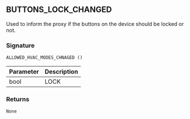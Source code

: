 ## BUTTONS\_LOCK\_CHANGED

Used to inform the proxy if the buttons on the device should be locked or not.


### Signature

`ALLOWED_HVAC_MODES_CHNAGED ()`


| Parameter | Description |
| --- | --- |
| bool | LOCK |

### Returns

`None`

